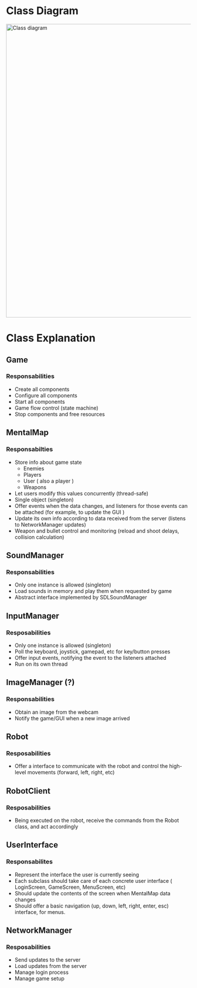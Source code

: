 # Class Diagram #
<img src="https://raw.githubusercontent.com/asrob-uc3m/robotDevastation/architecture_proposal/doc/Class%20Diagram.png" alt="Class diagram" width="800" />

# Class Explanation #
## Game ##
### Responsabilities ###
- Create all components
- Configure all components
- Start all components
- Game flow control (state machine)
- Stop components and free resources


## MentalMap ##
### Responsabilties ###
- Store info about game state
    - Enemies
    - Players
    - User ( also a player )
    - Weapons
- Let users modify this values concurrently (thread-safe)
- Single object (singleton)
- Offer events when the data changes, and listeners for those events can be attached (for example, to update the GUI )
- Update its own info according to data received from the server (listens to NetworkManager updates)
- Weapon and bullet control and monitoring (reload and shoot delays, collision calculation)


## SoundManager ##
### Responsabilities ###
- Only one instance is allowed (singleton)
- Load sounds in memory and play them when requested by game
- Abstract interface implemented by SDLSoundManager


## InputManager ##
### Resposabilities ###
- Only one instance is allowed (singleton)
- Poll the keyboard, joystick, gamepad, etc for key/button presses
- Offer input events, notifying the event to the listeners attached
- Run on its own thread


## ImageManager (?) ##
### Responsabilities ###
- Obtain an image from the webcam
- Notify the game/GUI when a new image arrived

## Robot ##
### Resposabilities ###
- Offer a interface to communicate with the robot and control the high-level movements (forward, left, right, etc)

## RobotClient ##
### Resposabilities ###
- Being executed on the robot, receive the commands from the Robot class, and act accordingly

## UserInterface ##
### Responsabilites ###
- Represent the interface the user is currently seeing
- Each subclass should take care of each concrete user interface ( LoginScreen, GameScreen, MenuScreen, etc)
- Should update the contents of the screen when MentalMap data changes 
- Should offer a basic navigation (up, down, left, right, enter, esc) interface, for menus.

## NetworkManager ##
### Resposabilities ###
- Send updates to the server
- Load updates from the server
- Manage login process
- Manage game setup
